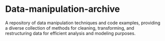 # Data-manipulation-archive
A repository of data manipulation techniques and code examples, providing a diverse collection of methods for cleaning, transforming, and restructuring data for efficient analysis and modeling purposes.
